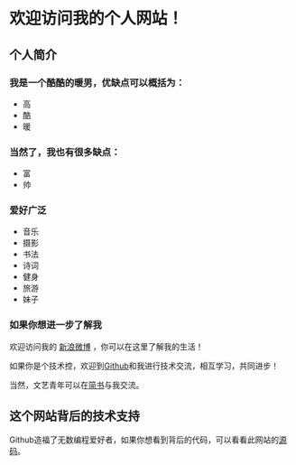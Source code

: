 # 欢迎访问我的个人网站！


## 个人简介

### 我是一个酷酷的暖男，优缺点可以概括为：

* 高
* 酷
* 暖

### 当然了，我也有很多缺点：

- 富
- 帅

### 爱好广泛

- 音乐
- 摄影
- 书法
- 诗词
- 健身
- 旅游
- 妹子


### 如果你想进一步了解我

欢迎访问我的 [新浪微博](https://weibo.com/5292958275/profile?topnav=1&wvr=6) ，你可以在这里了解我的生活！

如果你是个技术控，欢迎到[Github](https://github.com/fengbin311/)和我进行技术交流，相互学习，共同进步！

当然，文艺青年可以在[简书](https://www.jianshu.com/u/3dc96e5f96e3)与我交流。


## 这个网站背后的技术支持

Github造福了无数编程爱好者，如果你想看到背后的代码，可以看看此网站的[源码](https://github.com/fengbin311/fengbin311.github.io)。



